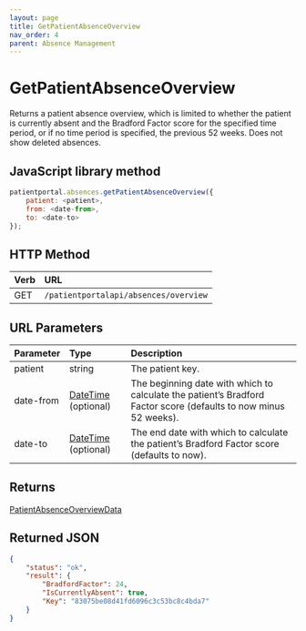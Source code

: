 ```yaml
---
layout: page
title: GetPatientAbsenceOverview
nav_order: 4
parent: Absence Management
---
```


# GetPatientAbsenceOverview

Returns a patient absence overview, which is limited to whether the patient is currently absent and the Bradford Factor score for the specified time period, or if no time period is specified, the previous 52 weeks. Does not show deleted absences.

## JavaScript library method

```javascript
patientportal.absences.getPatientAbsenceOverview({
    patient: <patient>,
    from: <date-from>,
    to: <date-to>
});
```

## HTTP Method

| Verb | URL                                               |
|:-----|:--------------------------------------------------|
| GET | `/patientportalapi/absences/overview` |

## URL Parameters

| Parameter | Type   | Description                                                 |
|:----------|:-------|:------------------------------------------------------------|
| patient | string | The patient key. |
| date-from | [DateTime](../objects-and-data-types/datetime) (optional) | The beginning date with which to calculate the patient’s Bradford Factor score (defaults to now minus 52 weeks). |
| date-to | [DateTime](../objects-and-data-types/datetime) (optional) | The end date with which to calculate the patient’s Bradford Factor score (defaults to now). |

## Returns

[PatientAbsenceOverviewData](../objects-and-data-types/patientabsenceoverviewdata)

## Returned JSON

```json
{
    "status": "ok",
    "result": {
        "BradfordFactor": 24,
        "IsCurrentlyAbsent": true,
        "Key": "83075be08d41fd6096c3c53bc8c4bda7"
    }
}
```
